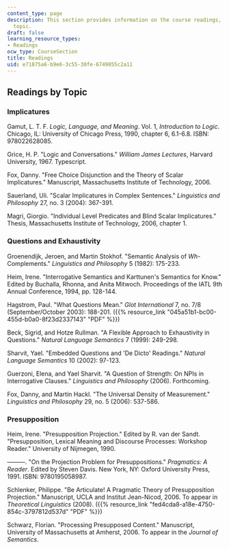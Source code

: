 ```yaml
---
content_type: page
description: This section provides information on the course readings, organized by
  topic.
draft: false
learning_resource_types:
- Readings
ocw_type: CourseSection
title: Readings
uid: e71875a6-b9e6-3c55-30fe-6749055c2a11
---
```

## Readings by Topic

### Implicatures

Gamut, L. T. F. *Logic, Language, and Meaning*. Vol. 1, *Introduction to Logic*. Chicago, IL: University of Chicago Press, 1990, chapter 6, 6.1-6.8. ISBN: 978022628085.

Grice, H. P. "Logic and Conversations." *William James Lectures*, Harvard University, 1967. Typescript.

Fox, Danny. "Free Choice Disjunction and the Theory of Scalar Implicatures." Manuscript, Massachusetts Institute of Technology, 2006.

Sauerland, Uli. "Scalar Implicatures in Complex Sentences." *Linguistics and Philosophy* 27, no. 3 (2004): 367-391.

Magri, Giorgio. "Individual Level Predicates and Blind Scalar Implicatures." Thesis, Massachusetts Institute of Technology, 2006, chapter 1.

### Questions and Exhaustivity

Groenendijk, Jeroen, and Martin Stokhof. "Semantic Analysis of *Wh*\-Complements." *Linguistics and Philosophy* 5 (1982): 175-233.

Heim, Irene. "Interrogative Semantics and Karttunen's Semantics for Know." Edited by Buchalla, Rhonna, and Anita Mitwoch. Proceedings of the IATL 9th Annual Conference, 1994, pp. 128-144.

Hagstrom, Paul. "What Questions Mean." *Glot International* 7, no. 7/8 (September/October 2003): 188-201. ({{% resource_link "045a51b1-bc00-455d-b0a0-8f23d2337143" "PDF" %}})

Beck, Sigrid, and Hotze Rullman. "A Flexible Approach to Exhaustivity in Questions." *Natural Language Semantics* 7 (1999): 249-298.

Sharvit, Yael. "Embedded Questions and 'De Dicto' Readings." *Natural Language Semantics* 10 (2002): 97-123.

Guerzoni, Elena, and Yael Sharvit. "A Question of Strength: On NPIs in Interrogative Clauses." *Linguistics and Philosophy* (2006). Forthcoming.

Fox, Danny, and Martin Hackl. "The Universal Density of Measurement." *Linguistics and Philosophy* 29, no. 5 (2006): 537-586.

### Presupposition

Heim, Irene. "Presupposition Projection." Edited by R. van der Sandt. "Presupposition, Lexical Meaning and Discourse Processes: Workshop Reader." University of Nijmegen, 1990.

———. "On the Projection Problem for Presuppositions." *Pragmatics: A Reader*. Edited by Steven Davis. New York, NY: Oxford University Press, 1991. ISBN: 9780195058987.

Schlenker, Philippe. "Be Articulate! A Pragmatic Theory of Presupposition Projection." Manuscript, UCLA and Institut Jean-Nicod, 2006. To appear in *Theoretical Linguistics* (2008). ({{% resource_link "fed4cda8-a18e-4750-854c-3797812d537d" "PDF" %}})

Schwarz, Florian. "Processing Presupposed Content." Manuscript, University of Massachusetts at Amherst, 2006. To appear in the *Journal of Semantics*.